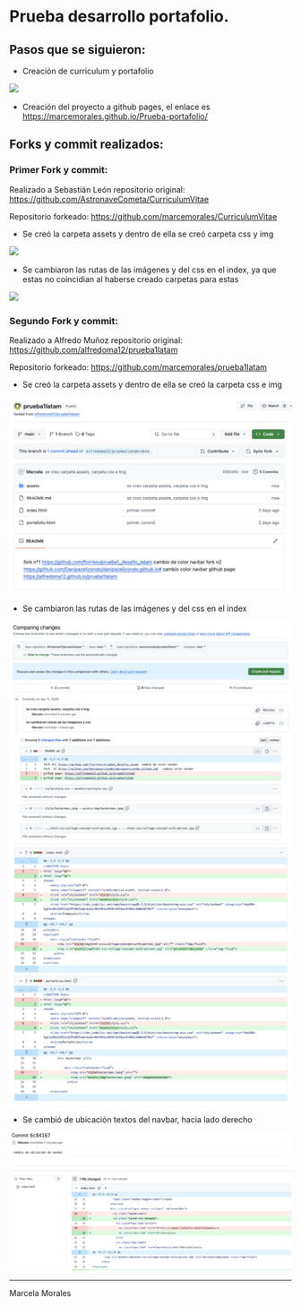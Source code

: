 # Prueba desarrollo portafolio.

## Pasos que se siguieron:
- Creación de curriculum y portafolio
<img src="assets/img/print-pagina-Marcela.png">

- Creación del proyecto a github pages, el enlace es https://marcemorales.github.io/Prueba-portafolio/

## Forks y commit realizados:

### Primer Fork y commit:
Realizado a Sebastián León repositorio original: https://github.com/AstronaveCometa/CurriculumVitae

Repositorio forkeado: https://github.com/marcemorales/CurriculumVitae

- Se creó la carpeta assets y dentro de ella se creó carpeta css y img
<img src="assets/img/primer-commit-fork1.png">

- Se cambiaron las rutas de las imágenes y del css en el index, ya que estas no coincidian al haberse creado carpetas para estas
<img src="assets/img/segundo-commit-fork1.png">


### Segundo Fork y commit:
Realizado a Alfredo Muñoz repositorio original: https://github.com/alfredoma12/prueba1latam

Repositorio forkeado: https://github.com/marcemorales/prueba1latam

- Se  creó la carpeta assets y dentro de ella se creó la carpeta css e img
<img src="assets/img/primer-commit-fork2.png">

- Se cambiaron las rutas de las imágenes y del css en el index
<img src="assets/img/segundo-commit-fork2.png">
<img src="assets/img/cont-segundo-commit-fork2.png">

- Se cambió de ubicación textos del navbar, hacia lado derecho
<img src="assets/img/tercer-commit-fork2.png">

-----
Marcela Morales